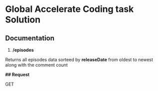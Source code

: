# Global Accelerate Coding task Solution

## Documentation

1. **/episodes**

Returns all episodes data sorteed by **releaseDate** from oldest to newest along with the comment count

**## Request**

GET
